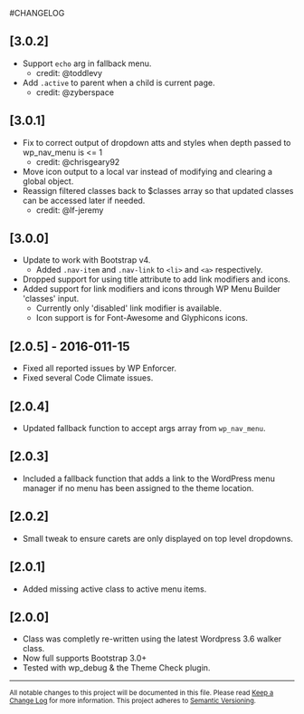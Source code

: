 #CHANGELOG

## [3.0.2]

- Support `echo` arg in fallback menu.
	- credit: @toddlevy
- Add `.active` to parent when a child is current page.
	- credit: @zyberspace

## [3.0.1]

- Fix to correct output of dropdown atts and styles when depth passed to wp_nav_menu is <= 1
	- credit: @chrisgeary92
- Move icon output to a local var instead of modifying and clearing a global object.
- Reassign filtered classes back to $classes array so that updated classes can be accessed later if needed.
	- credit: @lf-jeremy

## [3.0.0]

- Update to work with Bootstrap v4.
	- Added `.nav-item` and `.nav-link` to `<li>` and `<a>` respectively.
- Dropped support for using title attribute to add link modifiers and icons.
- Added support for link modifiers and icons through WP Menu Builder 'classes' input.
	- Currently only 'disabled' link modifier is available.
	- Icon support is for Font-Awesome and Glyphicons icons.

## [2.0.5] - 2016-011-15

- Fixed all reported issues by WP Enforcer.
- Fixed several Code Climate issues.

## [2.0.4]

- Updated fallback function to accept args array from `wp_nav_menu`.

## [2.0.3]

- Included a fallback function that adds a link to the WordPress menu manager if no menu has been assigned to the theme location.

## [2.0.2]

- Small tweak to ensure carets are only displayed on top level dropdowns.

## [2.0.1]

- Added missing active class to active menu items.

## [2.0.0]

- Class was completly re-written using the latest Wordpress 3.6 walker class.
- Now full supports Bootstrap 3.0+
- Tested with wp_debug & the Theme Check plugin.


---
<small>All notable changes to this project will be documented in this file. Please read [Keep a Change Log](http://keepachangelog.com) for more information. This project adheres to [Semantic Versioning](http://semver.org).</small>
